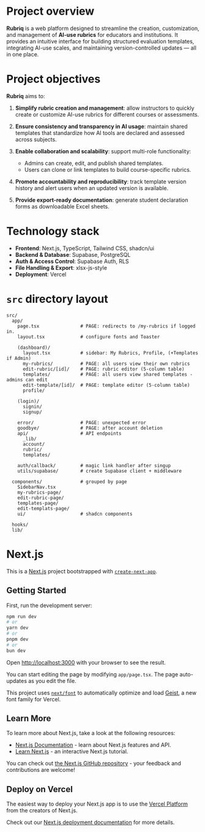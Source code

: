 # Project overview
**Rubriq** is a web platform designed to streamline the creation, customization, and management of **AI-use rubrics** for educators and institutions.
It provides an intuitive interface for building structured evaluation templates, integrating AI-use scales, and maintaining version-controlled updates — all in one place.

# Project objectives
**Rubriq** aims to:

1. **Simplify rubric creation and management**: allow instructors to quickly create or customize AI-use rubrics for different courses or assessments.

2. **Ensure consistency and transparency in AI usage**: maintain shared templates that standardize how AI tools are declared and assessed across subjects.

3. **Enable collaboration and scalability**: support multi-role functionality:
    - Admins can create, edit, and publish shared templates.
    - Users can clone or link templates to build course-specific rubrics.

4. **Promote accountability and reproducibility**: track template version history and alert users when an updated version is available.

5. **Provide export-ready documentation**: generate student declaration forms as downloadable Excel sheets.

# Technology stack
- **Frontend**: Next.js, TypeScript, Tailwind CSS, shadcn/ui
- **Backend & Database**: Supabase, PostgreSQL
- **Auth & Access Control**: Supabase Auth, RLS
- **File Handling & Export**: xlsx-js-style
- **Deployment**: Vercel


# `src` directory layout
```
src/
  app/
    page.tsx               # PAGE: redirects to /my-rubrics if logged in.
    layout.tsx             # configure fonts and Toaster

    (dashboard)/
      layout.tsx           # sidebar: My Rubrics, Profile, (+Templates if Admin)
      my-rubrics/          # PAGE: all users view their own rubrics
      edit-rubric/[id]/    # PAGE: rubric editor (5-column table)
      templates/           # PAGE: all users view shared templates - admins can edit       
      edit-template/[id]/  # PAGE: template editor (5-column table)
      profile/        

    (login)/
      signin/
      signup/

    error/                 # PAGE: unexpected error
    goodbye/               # PAGE: after account deletion
    api/                   # API endpoints
      _lib/
      account/
      rubric/
      templates/

    auth/callback/         # magic link handler after singup
    utils/supabase/        # create Supabase client + middleware

  components/              # grouped by page   
    SidebarNav.tsx     
    my-rubrics-page/
    edit-rubric-page/
    templates-page/
    edit-templats-page/
    ui/                    # shadcn components

  hooks/
  lib/

```

# Next.js

This is a [Next.js](https://nextjs.org) project bootstrapped with [`create-next-app`](https://nextjs.org/docs/app/api-reference/cli/create-next-app).

## Getting Started

First, run the development server:

```bash
npm run dev
# or
yarn dev
# or
pnpm dev
# or
bun dev
```

Open [http://localhost:3000](http://localhost:3000) with your browser to see the result.

You can start editing the page by modifying `app/page.tsx`. The page auto-updates as you edit the file.

This project uses [`next/font`](https://nextjs.org/docs/app/building-your-application/optimizing/fonts) to automatically optimize and load [Geist](https://vercel.com/font), a new font family for Vercel.

## Learn More

To learn more about Next.js, take a look at the following resources:

- [Next.js Documentation](https://nextjs.org/docs) - learn about Next.js features and API.
- [Learn Next.js](https://nextjs.org/learn) - an interactive Next.js tutorial.

You can check out [the Next.js GitHub repository](https://github.com/vercel/next.js) - your feedback and contributions are welcome!

## Deploy on Vercel

The easiest way to deploy your Next.js app is to use the [Vercel Platform](https://vercel.com/new?utm_medium=default-template&filter=next.js&utm_source=create-next-app&utm_campaign=create-next-app-readme) from the creators of Next.js.

Check out our [Next.js deployment documentation](https://nextjs.org/docs/app/building-your-application/deploying) for more details.
